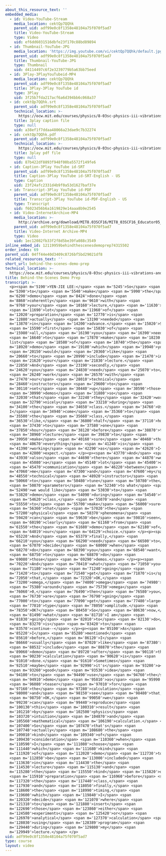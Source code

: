 ```yaml
---
about_this_resource_text: ''
embedded_media:
  - id: Video-YouTube-Stream
    media_location: cektQp7QQhk
    parent_uid: adf99e0c8f1358e48104a75f070f5ad7
    title: Video-YouTube-Stream
    type: Video
    uid: ef6dd6031516dbfe23f170c88bd89894
  - id: Thumbnail-YouTube-JPG
    media_location: 'https://img.youtube.com/vi/cektQp7QQhk/default.jpg'
    parent_uid: adf99e0c8f1358e48104a75f070f5ad7
    title: Thumbnail-YouTube-JPG
    type: Thumbnail
    uid: d4114497c6f2e3239779b5a63bb75eed
  - id: 3Play-3PlayYouTubeid-MP4
    media_location: cektQp7QQhk
    parent_uid: adf99e0c8f1358e48104a75f070f5ad7
    title: 3Play-3Play YouTube id
    type: 3Play
    uid: 3f25b7fda217acf6a6d394bb6c068a37
  - id: cektQp7QQhk.srt
    parent_uid: adf99e0c8f1358e48104a75f070f5ad7
    technical_location: >-
      https://ocw.mit.edu/courses/physics/8-03sc-physics-iii-vibrations-and-waves-fall-2016/instructor-insights/behind-the-scenes-demo-prep/cektQp7QQhk.srt
    title: 3play caption file
    type: null
    uid: a38ef1f7ddaa48066a23dae9c7b32274
  - id: cektQp7QQhk.pdf
    parent_uid: adf99e0c8f1358e48104a75f070f5ad7
    technical_location: >-
      https://ocw.mit.edu/courses/physics/8-03sc-physics-iii-vibrations-and-waves-fall-2016/instructor-insights/behind-the-scenes-demo-prep/cektQp7QQhk.pdf
    title: 3play pdf file
    type: null
    uid: 87b422df8893f948f00ba5572f149fe6
  - id: Caption-3Play YouTube id-SRT
    parent_uid: adf99e0c8f1358e48104a75f070f5ad7
    title: Caption-3Play YouTube id-SRT-English - US
    type: Caption
    uid: 23f24afc2331d4b9f0a53d1627baf37e
  - id: Transcript-3Play YouTube id-PDF
    parent_uid: adf99e0c8f1358e48104a75f070f5ad7
    title: Transcript-3Play YouTube id-PDF-English - US
    type: Transcript
    uid: f6023d56b6a1619829e14aaa8b9e2545
  - id: Video-InternetArchive-MP4
    media_location: >-
      http://archive.org/download/MIT8.03SCF16/MIT8_03SCF16_Educator05_Behind-the-Scenes_Demo_Prep_300k.mp4
    parent_uid: adf99e0c8f1358e48104a75f070f5ad7
    title: Video-Internet Archive-MP4
    type: Video
    uid: 1ec12082fb33f2f8d5be39fa088c3549
inline_embed_id: 12119959behindthescenesdemoprep74315502
order_index: 69
parent_uid: 04ff44e40d3409c8726bf5bd29021df8
related_resources_text: ''
short_url: behind-the-scenes-demo-prep
technical_location: >-
  https://ocw.mit.edu/courses/physics/8-03sc-physics-iii-vibrations-and-waves-fall-2016/instructor-insights/behind-the-scenes-demo-prep
title: Behind-the-Scenes Demo Prep
transcript: >-
  <p><span m='5190'>YEN-JIE LEE:</span> <span m='5245'>So</span> <span
  m='5390'>to</span> <span m='5540'>make</span> <span m='5990'>the</span> <span
  m='6290'>demo</span> <span m='8424'>done</span> <span
  m='8860'>coherently</span> <span m='9610'>with</span> <span
  m='9760'>your</span> <span m='10160'>lecture,</span> <span m='11630'>a</span>
  <span m='11690'>lot</span> <span m='11960'>of</span> <span
  m='12020'>preparation</span> <span m='12770'>is</span> <span
  m='12880'>actually</span> <span m='13190'>needed</span> <span
  m='13870'>in</span> <span m='14200'>advance.</span> <span m='15020'>So</span>
  <span m='15590'>first</span> <span m='15830'>of</span> <span
  m='15980'>all,</span> <span m='16190'>you</span> <span m='16390'>need</span>
  <span m='16640'>to</span> <span m='17870'>make</span> <span m='18230'>a
  list</span> <span m='18580'>of</span> <span m='18740'>the</span> <span
  m='18920'>demo</span> <span m='19100'>which</span> <span m='19940'>you</span>
  <span m='20150'>would</span> <span m='20360'>like</span> <span
  m='20660'>to</span> <span m='20990'>include</span> <span m='21470'>in</span>
  <span m='21620'>your</span> <span m='21830'>lecture.</span> <span
  m='22850'>And</span> <span m='23190'>secondly,</span> <span
  m='24620'>you</span> <span m='24830'>need</span> <span m='25070'>to</span>
  <span m='26240'>work</span> <span m='26570'>with</span> <span
  m='27470'>our</span> <span m='28010'>technical</span> <span
  m='28460'>instructors</span> <span m='29600'>to</span> <span
  m='30110'>set</span> <span m='30440'>up</span> <span m='30590'>those</span>
  <span m='30990'>demos</span> <span m='31880'>so</span> <span
  m='32030'>that</span> <span m='32240'>they</span> <span m='32420'>work</span>
  <span m='32790'>nicely</span> <span m='33210'>during</span> <span
  m='34100'>the</span> <span m='34650'>class.</span> <span m='34760'>Usually,
  I</span> <span m='34940'>come</span> <span m='35360'>to</span> <span
  m='35500'>the</span> <span m='35660'>class,</span> <span
  m='36530'>like,</span> <span m='36800'>half</span> <span m='37110'>hour</span>
  <span m='37430'>to</span> <span m='37580'>one</span> <span
  m='37850'>hour</span> <span m='38120'>before</span> <span m='38870'>the</span>
  <span m='38960'>lecture</span> <span m='39830'>to</span> <span
  m='39950'>make</span> <span m='40160'>sure</span> <span m='40460'>that</span>
  <span m='40670'>everything</span> <span m='41240'>is</span> <span
  m='41390'>working</span> <span m='42290'>as</span> <span m='42620'>I</span>
  <span m='42800'>expect.</span> </p><p><span m='43770'>And</span> <span
  m='43930'>also</span> <span m='44690'>there</span> <span m='44870'>were</span>
  <span m='45080'>a</span> <span m='45140'>lot</span> <span m='45400'>of</span>
  <span m='45470'>communication</span> <span m='46220'>between</span> <span
  m='47060'>me</span> <span m='47300'>and</span> <span m='47600'>my</span> <span
  m='48550'>technical</span> <span m='48920'>instructors</span> <span
  m='50060'>to</span> <span m='50480'>tune</span> <span m='50780'>the</span>
  <span m='50870'>parameters</span> <span m='52340'>to what</span> <span
  m='52490'>we would like</span> <span m='53030'>to</span> <span
  m='53820'>demo</span> <span m='54090'>during</span> <span m='54540'>the</span>
  <span m='54620'>class,</span> <span m='55070'>and</span> <span
  m='55550'>to</span> <span m='55700'>make</span> <span m='56000'>sure</span>
  <span m='56360'>that</span> <span m='57020'>the</span> <span
  m='57200'>physical</span> <span m='58370'>phenomena</span> <span
  m='59420'>can</span> <span m='59630'>be</span> <span m='59810'>seen</span>
  <span m='60190'>clearly</span> <span m='61160'>from</span> <span
  m='61550'>the</span> <span m='61680'>demo</span> <span m='62180'>of</span>
  <span m='64019'>our</span> <span m='64129'>choice.</span> </p><p><span
  m='65220'>And</span> <span m='65379'>finally,</span> <span
  m='66210'>you</span> <span m='66290'>need</span> <span m='66500'>to</span>
  <span m='67070'>decide</span> <span m='68000'>when</span> <span
  m='68270'>do</span> <span m='68390'>you</span> <span m='68540'>want</span>
  <span m='68750'>to</span> <span m='68870'>do</span> <span
  m='69080'>those</span> <span m='69290'>demos.</span> </p><p><span
  m='70220'>And</span> <span m='70410'>what</span> <span m='71050'>you</span>
  <span m='71180'>are</span> <span m='71240'>going</span> <span
  m='71420'>to</span> <span m='71540'>get</span> <span m='71870'>is</span> <span
  m='72050'>that,</span> <span m='72320'>OK,</span> <span
  m='73200'>omega,</span> <span m='74800'>omega</span> <span m='74980'>D</span>
  <span m='75380'>around</span> <span m='75730'>omega</span> <span
  m='76060'>0,</span> <span m='76490'>then</span> <span m='76580'>you</span>
  <span m='76730'>are</span> <span m='76790'>going</span> <span
  m='77000'>to</span> <span m='77090'>get</span> <span m='77480'>large</span>
  <span m='77810'>type</span> <span m='78050'>amplitude.</span> <span
  m='78350'>OK?</span> <span m='80450'>So</span> <span m='80630'>now,</span>
  <span m='81490'>what</span> <span m='81710'>I am</span> <span
  m='81830'>going</span> <span m='82010'>to</span> <span m='82130'>do</span>
  <span m='83270'>is</span> <span m='83420'>to</span> <span
  m='83570'>continue--</span> </p><p><span m='85100'>As</span> <span
  m='85220'>I</span> <span m='85280'>mentioned</span> <span
  m='85610'>before,</span> <span m='86120'>I</span> <span
  m='86660'>usually</span> <span m='87020'>like</span> <span m='87380'>to</span>
  <span m='88532'>include</span> <span m='88870'>the</span> <span
  m='89060'>demo</span> <span m='89720'>after</span> <span m='90110'>the</span>
  <span m='90230'>calculation</span> <span m='90620'>is</span> <span
  m='91010'>done.</span> <span m='91610'>Sometimes</span> <span
  m='92510'>maybe</span> <span m='92990'>it's</span> <span m='93200'>a</span>
  <span m='93260'>good</span> <span m='93530'>idea</span> <span
  m='94100'>to</span> <span m='94490'>use</span> <span m='94760'>the</span>
  <span m='94910'>demo</span> <span m='95810'>as</span> <span m='95990'>a</span>
  <span m='96080'>teaser</span> <span m='97010'>for</span> <span
  m='97160'>the</span> <span m='97280'>calculation</span> <span
  m='98000'>and</span> <span m='98150'>see</span> <span m='98480'>that,</span>
  <span m='98750'>OK,</span> <span m='99050'>we</span> <span
  m='99230'>can</span> <span m='99440'>reproduce</span> <span
  m='100130'>this</span> <span m='100310'>result</span> <span
  m='101210'>by</span> <span m='102500'>physics</span> <span
  m='103720'>intuition</span> <span m='104870'>and</span> <span
  m='105560'>mathematical</span> <span m='106190'>calculation.</span> <span
  m='107400'>So</span> <span m='107470'>that's</span> <span
  m='107740'>actually</span> <span m='108680'>the</span> <span
  m='109010'>kind</span> <span m='109340'>of</span> <span
  m='109430'>consideration</span> <span m='110360'>when</span> <span
  m='110590'>I</span> <span m='111080'>choose</span> <span
  m='111440'>which</span> <span m='111680'>kind</span> <span
  m='111920'>of</span> <span m='112020'>demo</span> <span m='112730'>to</span>
  <span m='112850'>be</span> <span m='113000'>included</span> <span
  m='113630'>in</span> <span m='114430'>the</span> <span
  m='114530'>lecture</span> <span m='115130'>and</span> <span
  m='115280'>the</span> <span m='115550'>kind</span> <span m='115820'>of</span>
  <span m='115910'>preparation</span> <span m='116960'>before</span> <span
  m='117320'>the</span> <span m='117440'>class,</span> <span
  m='117930'>and</span> <span m='118050'>finally,</span> <span
  m='118600'>the</span> <span m='118990'>timing,</span> <span
  m='119600'>which</span> <span m='119840'>I</span> <span
  m='120320'>decide</span> <span m='121070'>where</span> <span
  m='121310'>to</span> <span m='121880'>insert</span> <span
  m='122690'>those</span> <span m='123860'>either</span> <span
  m='124580'>experiments</span> <span m='125420'>or</span> <span
  m='126970'>analytical</span> <span m='127370'>calculation</span> <span
  m='128030'>using</span> <span m='128389'>program</span> <span
  m='129440'>during</span> <span m='129800'>my</span> <span
  m='129949'>lecture.</span> </p>
uid: adf99e0c8f1358e48104a75f070f5ad7
type: course
layout: video
---
```

